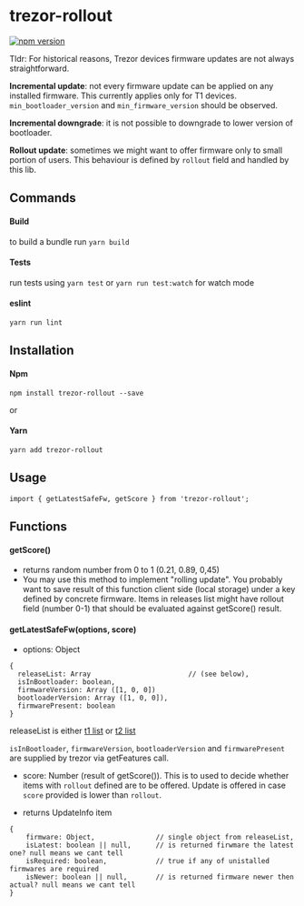 trezor-rollout
=========

[![npm version](https://badge.fury.io/js/trezor-rollout.svg)](https://badge.fury.io/js/trezor-rollout)

Tldr: For historical reasons, Trezor devices firmware updates are not always straightforward. 

__Incremental update__: not every firmware update can be applied on any installed firmware. This currently applies only for T1 devices. `min_bootloader_version` and `min_firmware_version` should be observed. 

__Incremental downgrade__: it is not possible to downgrade to lower version of bootloader.

__Rollout update__: sometimes we might want to offer firmware only to small portion of users. This behaviour is defined by `rollout` field and handled by this lib.


Commands
-----

#### Build 
to build a bundle run `yarn build`

#### Tests
run tests using `yarn test` or `yarn run test:watch` for watch mode

#### eslint
`yarn run lint`

Installation
-----

#### Npm 
```npm install trezor-rollout --save```

or

#### Yarn
```yarn add trezor-rollout```

Usage
-----

```import { getLatestSafeFw, getScore } from 'trezor-rollout';```

Functions
-----

#### getScore()
- returns random number from 0 to 1 (0.21, 0.89, 0,45)
- You may use this method to implement "rolling update". You probably want to save result of this function client side (local storage) under a key defined by concrete firmware. Items in releases list might have rollout field (number 0-1) that should be evaluated against getScore() result.

#### getLatestSafeFw(options, score)
- options: Object

```
{
  releaseList: Array                        // (see below),
  isInBootloader: boolean,
  firmwareVersion: Array ([1, 0, 0])
  bootloaderVersion: Array ([1, 0, 0]),
  firmwarePresent: boolean
}
```

releaseList is either [t1 list](https://github.com/trezor/webwallet-data/blob/master/firmware/1/releases.json)
or [t2 list](https://github.com/trezor/webwallet-data/blob/master/firmware/2/releases.json)

`isInBootloader`, `firmwareVersion`, `bootloaderVersion` and `firmwarePresent` are supplied by trezor via getFeatures call.

- score: Number (result of getScore()). This is to used to decide whether items with `rollout` defined are to be offered. Update is offered in case `score` provided is lower than `rollout`.

- returns UpdateInfo item
```
{
    firmware: Object,               // single object from releaseList,
    isLatest: boolean || null,      // is returned firwmare the latest one? null means we cant tell
    isRequired: boolean,            // true if any of unistalled firmwares are required
    isNewer: boolean || null,       // is returned firmware newer then actual? null means we cant tell
}
```
